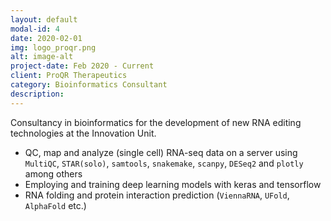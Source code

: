 ```yaml
---
layout: default
modal-id: 4
date: 2020-02-01
img: logo_proqr.png
alt: image-alt
project-date: Feb 2020 - Current
client: ProQR Therapeutics
category: Bioinformatics Consultant
description: 
---
```


Consultancy in bioinformatics for the development of new RNA editing technologies at the Innovation Unit.
 * QC, map and analyze (single cell) RNA-seq data on a server using `MultiQC`, `STAR(solo)`, `samtools`, `snakemake`, `scanpy`, `DESeq2` and `plotly` among others 
 * Employing and training deep learning models with keras and tensorflow 
 * RNA folding and protein interaction prediction (`ViennaRNA`, `UFold`, `AlphaFold` etc.)